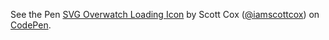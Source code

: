 <p data-height="265" data-theme-id="0" data-slug-hash="xOovbK" data-default-tab="html,result" data-user="iamscottcox" data-embed-version="2" data-pen-title="SVG Overwatch Loading Icon" class="codepen">See the Pen <a href="http://codepen.io/iamscottcox/pen/xOovbK/">SVG Overwatch Loading Icon</a> by Scott Cox (<a href="http://codepen.io/iamscottcox">@iamscottcox</a>) on <a href="http://codepen.io">CodePen</a>.</p>
<script async src="https://production-assets.codepen.io/assets/embed/ei.js"></script>
